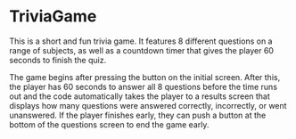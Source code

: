 # TriviaGame

This is a short and fun trivia game.  It features 8 different questions on a range of subjects, as well as a countdown timer that gives the player 60 seconds to finish the quiz.  

The game begins after pressing the button on the initial screen.  After this, the player has 60 seconds to answer all 8 questions before the time runs out and the code automatically takes the player to a results screen that displays how many questions were answered correctly, incorrectly, or went unanswered.  If the player finishes early, they can push a button at the bottom of the questions screen to end the game early.  